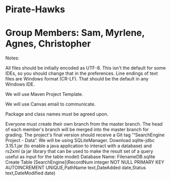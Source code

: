 # Pirate-Hawks
# Group Members: Sam, Myrlene, Agnes, Christopher
Notes:

All files should be initially encoded as UTF-8. This isn't the default for some IDEs, so you should change that in the preferences. Line endings of text files are Windows format (CR-LF). That should be the default in any Windows IDE.

We will use Maven Project Template.

We will use Canvas email to communicate.

Package and class names must be agreed upon.

Everyone must create their own branch from the master branch. The head of each member's branch will be merged into the master branch for grading. The project's final version should receive a Git tag '“SearchEngine Project - Data”.
We will be using SQLiteManager. Download sqlite-jdbc 3.15.1.jar (to enable a java application to interact with a database) and rs2xml (a jar library that can be used to make the result set of a query useful as input for the table model)
Database Name: FilenameDB.sqlite
Create Table [SearchEngine](RecordNum integer NOT NULL PRIMARY KEY AUTOINCREMENT UNIQUE,PathName text,DateAdded date,Status text,DateModified date)
